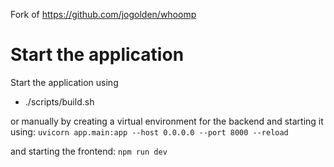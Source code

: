 Fork of https://github.com/jogolden/whoomp

# Start the application
Start the application using 
- ./scripts/build.sh

or manually by creating a virtual environment for the backend and starting it using:
`uvicorn app.main:app --host 0.0.0.0 --port 8000 --reload`

and starting the frontend: `npm run dev`
